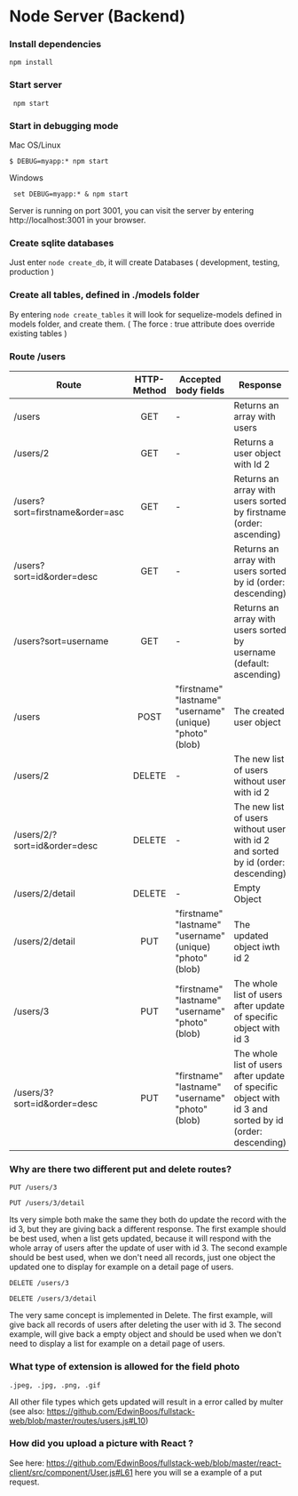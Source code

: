 
# Node Server (Backend)

<h3> Install dependencies </h3>

``` npm install ```

<h3>Start server</h3>

  ``` npm start``` 

<h3>Start in debugging mode</h3>

  Mac OS/Linux 

  ``` $ DEBUG=myapp:* npm start ```

  Windows 

  ``` set DEBUG=myapp:* & npm start``` 

Server is running on port 3001, you can visit the server by entering http://localhost:3001 in your browser.


<h3> Create sqlite databases </h3>

Just enter ```node create_db```, it will create Databases ( development, testing, production )

<h3> Create all tables, defined in ./models folder </h3>

By entering ```node create_tables``` it will look for sequelize-models defined in models folder, and create them. 
( The force : true attribute does override existing tables ) 

<h3> Route /users </h3>

| Route        | HTTP-Method | Accepted body fields | Response |
| ------------- |:-------------:| -----| ------------- |
| /users      | GET | - | Returns an array with users |
| /users/2      | GET | -  |  Returns a user object with Id 2   |
| /users?sort=firstname&order=asc |      GET      |  -  | Returns an array with users sorted by firstname (order: ascending) 
| /users?sort=id&order=desc |      GET      |  -  | Returns an array with users sorted by id (order: descending) 
| /users?sort=username |      GET      |  -  | Returns an array with users sorted by username (default: ascending) 
| /users |      POST      | "firstname" "lastname" "username" (unique) "photo" (blob)  | The created user object
| /users/2 |      DELETE      |  -  | The new list of users without user with id 2 |
| /users/2/?sort=id&order=desc |      DELETE      |  -  | The new list of users without user with id 2 and sorted by id (order: descending)|
| /users/2/detail |      DELETE      |  -  | Empty Object |
| /users/2/detail |      PUT      |  "firstname" "lastname" "username" (unique) "photo" (blob)  | The updated object iwth id 2  |
| /users/3 |      PUT      |   "firstname" "lastname" "username" "photo" (blob)  | The whole list of users after update of specific object with id 3 |
| /users/3?sort=id&order=desc |      PUT      |   "firstname" "lastname" "username" "photo" (blob)  | The whole list of users after update of specific object with id 3 and sorted by id (order: descending) |

<h3> Why are there two different put and delete routes? </h3>

 ``` PUT /users/3 ```
 
 ``` PUT /users/3/detail  ```

Its very simple both make the same they both do update the record with the id 3, but they are giving back a different response.
The first example should be best used, when a list gets updated, because it will respond with the whole array of users after the update of user with id 3.
The second example should be best used, when we don't need all records, just one object the updated one to display for example on a detail page of users.

``` DELETE /users/3 ```
 
``` DELETE /users/3/detail  ```

The very same concept is implemented in Delete. 
The first example, will give back all records of users after deleting the user with id 3.
The second example, will give back a empty object and should be used when we don't need to display a list for example on a detail page of users.

<h3> What type of extension is allowed for the field photo </h3>

 ``` .jpeg, .jpg, .png, .gif ```
 
 All other file types which gets updated will result in a error called by multer (see also: https://github.com/EdwinBoos/fullstack-web/blob/master/routes/users.js#L10)
 
 <h3> How did you upload a picture with React ? </h3>
 
 See here: https://github.com/EdwinBoos/fullstack-web/blob/master/react-client/src/component/User.js#L61 here you will se a example of a put request.


